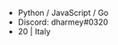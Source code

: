 - Python / JavaScript / Go
- Discord: dharmey#0320
- 20 | Italy

<!---
Dharmey747/Dharmey747 is a ✨ special ✨ repository because its `README.md` (this file) appears on your GitHub profile.
You can click the Preview link to take a look at your changes.
--->
